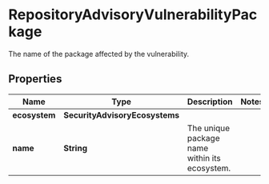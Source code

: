 

# RepositoryAdvisoryVulnerabilityPackage

The name of the package affected by the vulnerability.

## Properties

| Name | Type | Description | Notes |
|------------ | ------------- | ------------- | -------------|
|**ecosystem** | **SecurityAdvisoryEcosystems** |  |  |
|**name** | **String** | The unique package name within its ecosystem. |  |



